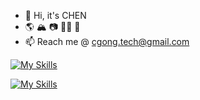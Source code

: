 - 👋 Hi, it's CHEN
- 🌎 🏔️ 📷 🏋🏻 🎾 
- 📫 Reach me @ cgong.tech@gmail.com

[![My Skills](https://skillicons.dev/icons?i=html,css,js,java,py,anaconda,postgres)](https://skillicons.dev)

[![My Skills](https://skillicons.dev/icons?i=autocad,sketchup,notion)](https://skillicons.dev)
<!---
CHENgotech/CHENgotech is a ✨ special ✨ repository because its `README.md` (this file) appears on your GitHub profile.
You can click the Preview link to take a look at your changes.
--->
